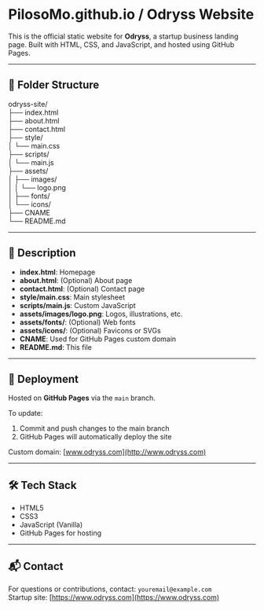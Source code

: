 # PilosoMo.github.io / Odryss Website

This is the official static website for **Odryss**, a startup business landing page. 
Built with HTML, CSS, and JavaScript, and hosted using GitHub Pages.

---

## 📁 Folder Structure
odryss-site/  
├── index.html  
├── about.html  
├── contact.html  
├── style/  
│ └── main.css  
├── scripts/  
│ └── main.js  
├── assets/  
│ ├── images/  
│ │ └── logo.png  
│ ├── fonts/  
│ └── icons/  
├── CNAME  
└── README.md  

---

## 📄 Description

- **index.html**: Homepage  
- **about.html**: (Optional) About page  
- **contact.html**: (Optional) Contact page  
- **style/main.css**: Main stylesheet  
- **scripts/main.js**: Custom JavaScript  
- **assets/images/logo.png**: Logos, illustrations, etc.  
- **assets/fonts/**: (Optional) Web fonts  
- **assets/icons/**: (Optional) Favicons or SVGs  
- **CNAME**: Used for GitHub Pages custom domain  
- **README.md**: This file  

---

## 🚀 Deployment

Hosted on **GitHub Pages** via the `main` branch.

To update:
1. Commit and push changes to the main branch
2. GitHub Pages will automatically deploy the site

Custom domain: [www.odryss.com](http://www.odryss.com)

---

## 🛠️ Tech Stack

- HTML5
- CSS3
- JavaScript (Vanilla)
- GitHub Pages for hosting

---

## 📬 Contact

For questions or contributions, contact: `youremail@example.com`  
Startup site: [https://www.odryss.com](https://www.odryss.com)